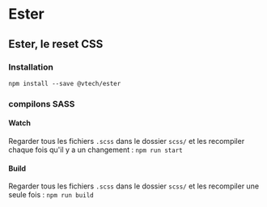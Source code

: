 # Ester

## Ester, le reset CSS

### Installation

`npm install --save @vtech/ester`

### compilons SASS

#### Watch

Regarder tous les fichiers `.scss` dans le dossier `scss/` et les recompiler chaque fois qu'il y a un changement :
`npm run start`

#### Build

Regarder tous les fichiers `.scss` dans le dossier `scss/` et les recompiler une seule fois :
`npm run build`
